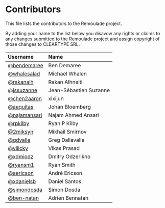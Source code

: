 # Contributors

This file lists the contributors to the Remoulade project.

By adding your name to the list below you disavow any rights or claims
to any changes submitted to the Remoulade project and assign copyright
of those changes to CLEARTYPE SRL.

| Username | Name |
| :------- | :--- |
| [@bendemaree](https://github.com/bendemaree) | Ben Demaree |
| [@whalesalad](https://github.com/whalesalad) | Michael Whalen |
| [@rakanalh](https://github.com/rakanalh) | Rakan Alhneiti |
| [@jssuzanne](https://github.com/jssuzanne) | Jean-Sébastien Suzanne |
| [@chen2aaron](https://github.com/chen2aaron) | xixijun |
| [@aequitas](https://github.com/aequitas) | Johan Bloemberg |
| [@najamansari](https://github.com/najamansari) | Najam Ahmed Ansari |
| [@rpkilby](https://github.com/rpkilby) | Ryan P Kilby |
| [@2miksyn](https://github.com/2miksyn) | Mikhail Smirnov |
| [@gdvalle](https://github.com/gdvalle) | Greg Dallavalle |
| [@viiicky](https://github.com/viiicky) | Vikas Prasad |
| [@xdmiodz](https://github.com/xdmiodz) | Dmitry Odzerikho |
| [@ryansm1](https://github.com/ryansm1) | Ryan Smith |
| [@aericson](https://github.com/aericson) | André Ericson |
| [@xdanielsb](https://github.com/xdanielsb) | Daniel Santos |
| [@simondosda](https://github.com/simondosda) | Simon Dosda |
| [@ben-natan](https://github.com/ben-natan) | Adrien Bennatan |